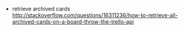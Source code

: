 
* retrieve archived cards
http://stackoverflow.com/questions/16311236/how-to-retrieve-all-archived-cards-on-a-board-throw-the-trello-api
